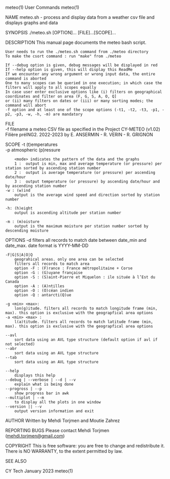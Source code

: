 meteo(1)                                                                              User Commands                                                                                          meteo(1)

NAME
	meteo.sh - process and display data from a weather csv file and displays graphs and data

SYNOPSIS
	./meteo.sh [OPTION]... [FILE]...[SCOPE]...

DESCRIPTION
	This manual page documents the meteo bash script.  

	User needs to run the ./meteo.sh command from ./meteo directory 
	To make the csort command : run "make" from ./meteo  

	If --debug option is given, debug messages will be displayed in red 
	If --help option is given, this will display this ReadMe
	If we encounter any wrong argument or wrong input data, the entire command is aborted
	One to many scopes can be queried in one execution; in which case the filters will apply to all scopes equally
	In case user enter exclusive options like (i) filters on geographical coordinates and filter on area (F, G, S, A, O, Q] 
	or (ii) many filters on dates or (iii) or many sorting modes; the command will abort
	-f option and at least one of the scope options (-t1, -t2, -t3, -p1, -p2, -p3, -w, -h, -m) are mandatory 	   

FILE	
	-f filename
		a meteo CSV file as specified in the Project CY-METEO (v1.02) Filière préING2. 2022-2023
		by E. ANSERMIN - R. VERIN - R. GRIGNON

SCOPE
	-t<mode> 
		(t)emperatures		
	-p<mode>
		atmospheric (p)ressure
				
		<mode> indicates the pattern of the data and the graphs 
		1 :  output is min, max and average temperature (or pressure) per station sorted by ascending station number 
		2 :  output is average temperature (or pressure) per ascending date/hour 
		3 :  output temperature (or pressure) by ascending date/hour and by ascending station number
	-w : (w)ind 
		output is the average wind speed and direction sorted by station number

	-h: (h)eight
		output is ascending altitude per station number 
				
	-m : (m)oisture
		output is the maximum moisture per station number sorted by descending moisture
				
OPTIONS
	-d <min> <max>
		filters all records to match date between date_min and date_max.
		date format is YYYY-MM-DD

	-F|G|S|A|O|Q     
		geograhical areas. only one area can be selected
		filters all records to match area 
		option -F : (F)rance : France métropolitaine + Corse
		option -G : (G)uyane française
		option -S : (S)aint-Pierre et Miquelon : ile située à l’Est du Canada
		option -A : (A)ntilles
		option -O : (O)céan indien
		option -Q : antarcti(Q)ue
		
	-g <min> <max>: 
		lon(g)itude. filters all records to match longitude frame (min, max). this option is exclusive with the geograpfical area options
	-a <min> <max> : 
		l(a)titude. filters all records to match latitude frame (min, max). this option is exclusive with the geograpfical area options

	--avl	
		sort data using an AVL type structure (default option if avl if not selected)
	--abr	
		sort data using an AVL type structure
	--tab	
		sort data using an AVL type structure
	   
	--help	
		displays this help
	--debug | --verbose | --d | --v	
		explain what is being done
	--progross | --p
		show progress bar in awk
	--multiplot | --m
		to display all the plots in one window
	--version || --v
		output version information and exit

AUTHOR
	Written by Mehdi Torjmen and Moutie Zahrez

REPORTING BUGS
	Please contact Mehdi Torjmen (mehdi.torjmen@gmail.com)

COPYRIGHT
	This is free software: you are free to change and redistribute it.  There is NO WARRANTY, to the extent permitted by law.

SEE ALSO
       

CY Tech                                                                              January 2023                                                                                          meteo(1)